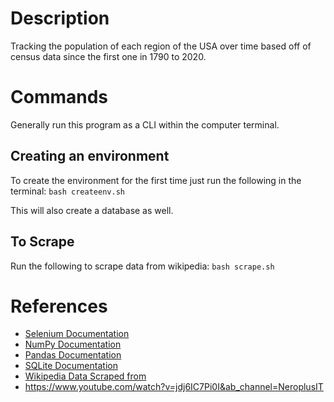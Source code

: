 # Description
Tracking the population of each region of the USA over time based off of census data since the first one in 1790 to 2020.

# Commands
Generally run this program as a CLI within the computer terminal.

## Creating an environment
To create the environment for the first time just run the following in the terminal:
`bash createenv.sh`

This will also create a database as well.

## To Scrape
Run the following to scrape data from wikipedia:
`bash scrape.sh`

# References
* [Selenium Documentation](https://www.selenium.dev/documentation/)
* [NumPy Documentation](https://numpy.org/doc/stable/)
* [Pandas Documentation](https://pandas.pydata.org/docs/)
* [SQLite Documentation](https://sqlite.org/lang.html)
* [Wikipedia Data Scraped from](https://en.wikipedia.org/wiki/List_of_U.S._states_and_territories_by_historical_population)
* https://www.youtube.com/watch?v=jdj6IC7Pi0I&ab_channel=NeroplusIT
